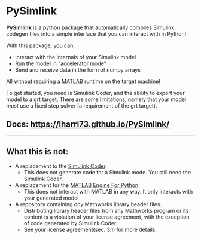 # PySimlink

**PySimlink** is a python package that automatically compiles Simulink codegen files 
into a simple interface that you can interact with in Python!

With this package, you can:
- Interact with the internals of your Simulink model
- Run the model in "accelerator mode"
- Send and receive data in the form of numpy arrays

All without requiring a MATLAB runtime on the target machine! 

To get started, you need is Simulink Coder, and the ability to export your model to a grt 
target. There are some limitations, namely that your model *must* use a fixed step solver 
(a requirement of the grt target). 

## Docs: https://lharri73.github.io/PySimlink/

---

## What this is not:
- A replacement to the [Simulink Coder](https://www.mathworks.com/products/simulink-coder.html). 
  - This does not generate code for a Simulink mode. You still need the Simulink Coder. 
- A replacement for the [MATLAB Engine For Python](https://www.mathworks.com/help/matlab/matlab-engine-for-python.html)
  - This does not interact with MATLAB in any way. It only interacts with your generated model
- A repository containing _any_ Mathworks library header files.
  - Distributing library header files from any Mathworks program or its content is a violation
    of your license agreement, with the exception of code generated by Simulink Coder. 
  - See your license agreement(sec. 3.1) for more details. 
